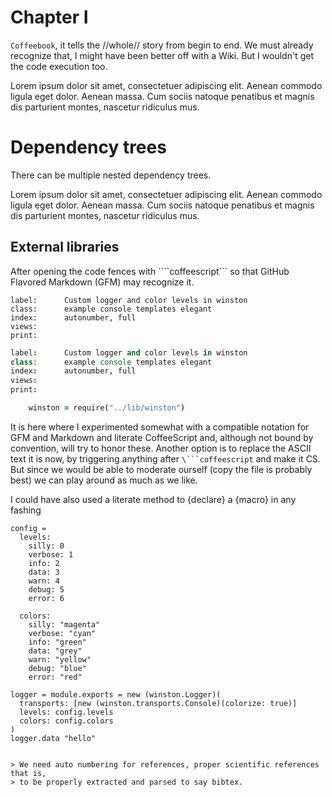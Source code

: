 # Chapter I

`Coffeebook`, it tells the //whole// story from begin to end. We must already
recognize that, I might have been better off with a Wiki. But I wouldn't get the
code execution too.

Lorem ipsum dolor sit amet, consectetuer adipiscing elit. Aenean commodo ligula
eget dolor. Aenean massa. Cum sociis natoque penatibus et magnis dis parturient
montes, nascetur ridiculus mus.

# Dependency trees

There can be multiple nested dependency trees.

Lorem ipsum dolor sit amet, consectetuer adipiscing elit. Aenean commodo ligula
eget dolor. Aenean massa. Cum sociis natoque penatibus et magnis dis parturient
montes, nascetur ridiculus mus.

## External libraries

After opening the code fences with `\```coffeescript``` so that GitHub Flavored
Markdown (GFM) may recognize it.

```ascii
label:      Custom logger and color levels in winston
class:      example console templates elegant
index:      autonumber, full
views:
print:
```

```coffeescript
label:      Custom logger and color levels in winston
class:      example console templates elegant
index:      autonumber, full
views:
print:

    winston = require("../lib/winston")

```

It is here where I experimented somewhat with a compatible notation for GFM and
Markdown and literate CoffeeScript and, although not bound by convention, will
try to honor these. Another option is to replace the ASCII text it is now,
by triggering anything after `\```coffeescript` and make it CS. But since we
would be able to moderate ourself (copy the file is probably best) we can play
around as much as we like.

I could have also used a literate method to {declare} a {macro} in any fashing


    config =
      levels:
        silly: 0
        verbose: 1
        info: 2
        data: 3
        warn: 4
        debug: 5
        error: 6

      colors:
        silly: "magenta"
        verbose: "cyan"
        info: "green"
        data: "grey"
        warn: "yellow"
        debug: "blue"
        error: "red"

    logger = module.exports = new (winston.Logger)(
      transports: [new (winston.transports.Console)(colorize: true)]
      levels: config.levels
      colors: config.colors
    )
    logger.data "hello"



```

> We need auto numbering for references, proper scientific references that is,
> to be properly extracted and parsed to say bibtex.
